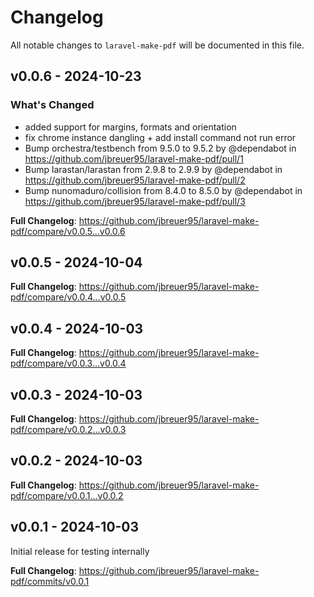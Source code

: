 # Changelog

All notable changes to `laravel-make-pdf` will be documented in this file.

## v0.0.6 - 2024-10-23

### What's Changed

* added support for margins, formats and orientation
* fix chrome instance dangling + add install command not run error
* Bump orchestra/testbench from 9.5.0 to 9.5.2 by @dependabot in https://github.com/jbreuer95/laravel-make-pdf/pull/1
* Bump larastan/larastan from 2.9.8 to 2.9.9 by @dependabot in https://github.com/jbreuer95/laravel-make-pdf/pull/2
* Bump nunomaduro/collision from 8.4.0 to 8.5.0 by @dependabot in https://github.com/jbreuer95/laravel-make-pdf/pull/3

**Full Changelog**: https://github.com/jbreuer95/laravel-make-pdf/compare/v0.0.5...v0.0.6

## v0.0.5 - 2024-10-04

**Full Changelog**: https://github.com/jbreuer95/laravel-make-pdf/compare/v0.0.4...v0.0.5

## v0.0.4 - 2024-10-03

**Full Changelog**: https://github.com/jbreuer95/laravel-make-pdf/compare/v0.0.3...v0.0.4

## v0.0.3 - 2024-10-03

**Full Changelog**: https://github.com/jbreuer95/laravel-make-pdf/compare/v0.0.2...v0.0.3

## v0.0.2 - 2024-10-03

**Full Changelog**: https://github.com/jbreuer95/laravel-make-pdf/compare/v0.0.1...v0.0.2

## v0.0.1 - 2024-10-03

Initial release for testing internally

**Full Changelog**: https://github.com/jbreuer95/laravel-make-pdf/commits/v0.0.1
